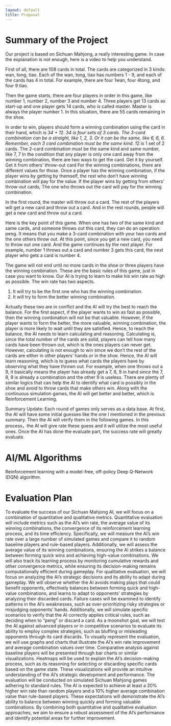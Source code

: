 ```yaml
---
layout: default
title: Proposal
---
```


# Summary of the Project
Our project is based on Sichuan Mahjong, a really interesting game. In case the explanation is not enough, here is a video to help you understand. 

First of all, there are 108 cards in total. The cards are categorized in 3 kinds: wan, tong, tiao. Each of the wan, tong, tiao has numbers 1 - 9, and each of the cards has 4 in total. For example, there are four 1wan, four 4tong, and four 9 tiao. 

Then the game starts, there are four players in order in this game, like number 1, number 2, number 3 and number 4. Three players get 13 cards as start-up and one player gets 14 cards, who is called master. Master is always the player number 1. In this situation, there are 55 cards remaining in the shoe. 

In order to win, players should form a winning combination using the card in their hand, which is 3*4 + 1*2. 
3*4 is four sets of 3 cards. The 3-card combination can be a straight, like 1, 2, 3. Or it can be the same, like 6, 6, 6. Remember, each 3 card combination must be the same kind. 
1*2 is 1 set of 2 cards. The 2-card combination must be the same kind and same number, like 7, 7
In the condition that any player is only one card away from the winning combination, there are two ways to get the card.
Get it by yourself.
Get it from others’ throw-out card
For the winning combinations, there are different values for those. Once a player has the winning combination, if the player wins by getting by themself, the rest who don’t have winning combination will pay for the value. If the player wins by getting from others’ throw-out cards, The one who throws out the card will pay for the winning combination.

In the first round, the master will throw out a card. The rest of the players will get a new card and throw out a card. And in the rest rounds, people will get a new card and throw out a card. 

Here is the key point of this game. When one has two of the same kind and same cards, and someone throws out this card, they can do an operation: peng. It means that you make a 3-card combination with your two cards and the one others throw out. At this point, since you get a new card, you need to throw out one card. And the game continues by the next player. For example, number 1 throws out a card and number 3 gets this card, the next player who gets a card is number 4.

The game will not end until no more cards in the shoe or three players have the winning combination.
These are the basic rules of this game, just in case you want to know.  Our AI is trying to learn to make his win rate as high as possible. The win rate has two aspects.
1. It will try to be the first one who has the winning combination.
2. It will try to form the better winning combination. 

Actually these two are in conflict and the AI will try the best to reach the balance. For the first aspect, if the player wants to win as fast as possible, then the winning combination will not be that valuable. However, if the player wants to form the better, the more valuable, winning combination, the player is more likely to wait until they are satisfied. Hence, to reach the balance, the AI needs to learn calculating and reasoning. Calculating is, since the total number of the cards are solid, players can tell how many cards have been thrown out, which is the ones players can never get. However, calculating is not enough to win since we don’t the rest of the cards are either in other players’ hands or in the shoe. Hence, the AI will learn reasoning, which is to guess what cards the players have by observing what they have thrown out. For example, when one throws out a 9, it basically means the player has already get a 7, 8, 9 in hand since the 7, 8, 9 is already a combination and the other 9 is useless. There are plenty of similar logics that can help the AI to identify what card is possibly in the shoe and avoid to throw cards that make others win. Along with the continuous simulation games, the AI will get better and better, which is Reinforcement Learning.

Summary Update: Each round of games only serves as a data base. At first, the AI will have some initial guesses like the one I mentioned in the previous summary. Then the AI will verify them in the following games. In this process，the AI will give rate these guess and it will utilize the most useful ones. Once the AI has done the evaluate part, the success rate will greatly evaluate.


# AI/ML Algorithms
Reinforcement learning with a model-free, off-policy Deep Q-Network (DQN) algorithm.


# Evaluation Plan
To evaluate the success of our Sichuan Mahjong AI, we will focus on a combination of quantitative and qualitative metrics. Quantitative evaluation will include metrics such as the AI’s win rate, the average value of its winning combinations, the convergence of its reinforcement learning process, and its time efficiency. Specifically, we will measure the AI’s win rate over a large number of simulated games and compare it to random baseline players and rule-based players. Additionally, we will assess the average value of its winning combinations, ensuring the AI strikes a balance between forming quick wins and achieving high-value combinations. We will also track its learning process by monitoring cumulative rewards and other convergence metrics, while ensuring its decision-making remains computationally efficient during gameplay.
For qualitative evaluation, we will focus on analyzing the AI’s strategic decisions and its ability to adapt during gameplay. We will observe whether the AI avoids making plays that could benefit opponents, effectively balances between forming quick and high-value combinations, and learns to adapt to opponents’ strategies by analyzing their discarded cards. Failure cases will be examined to identify patterns in the AI’s weaknesses, such as over-prioritizing risky strategies or misjudging opponents’ hands. Additionally, we will simulate specific scenarios to verify that the AI correctly applies critical rules, such as deciding when to “peng” or discard a card. As a moonshot goal, we will test the AI against advanced players or in competitive scenarios to evaluate its ability to employ complex strategies, such as bluffing or misleading opponents through its card discards.
To visually represent the evaluation, we will use graphs and charts that illustrate the AI’s win rate improvement and average combination values over time. Comparative analysis against baseline players will be presented through bar charts or similar visualizations. Heatmaps will be used to explain the AI’s decision-making process, such as its reasoning for selecting or discarding specific cards based on the game state. These visualizations will provide an intuitive understanding of the AI’s strategic development and performance.
The evaluation will be conducted on simulated Sichuan Mahjong games adhering to standard rules. The AI is expected to achieve at least a 20% higher win rate than random players and a 10% higher average combination value than rule-based players. These expectations will demonstrate the AI’s ability to balance between winning quickly and forming valuable combinations. By combining both quantitative and qualitative evaluation approaches, we aim to ensure a robust assessment of the AI’s performance and identify potential areas for further improvement.

